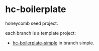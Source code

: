 # hc-boilerplate
honeycomb seed project.

each branch is a template project:

- [hc-boilerplate-simple](https://github.com/node-honeycomb/hc-boilerplate/tree/simple) in branch simple.
